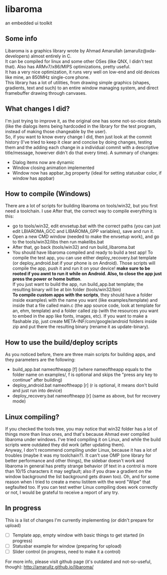 # libaroma
an embedded ui toolkit  
  
## Some info
Libaroma is a graphics library wrote by Ahmad Amarullah (amarullz@xda-developers) almost entirely in C.  
It can be compiled for linux and some other OSes (like QNX, I didn't test that). Also has ARMv7/x86/MIPS optimizations, pretty useful.  
It has a very nice optimization, it runs very well on low-end and old devices like mine, an 850MHz single-core phone.  
This library has a lot of utilities, from drawing simple graphics (shapes, gradients, text and such) to an entire window managing system, and direct framebuffer drawing through canvases.  
 
## What changes I did?
I'm just trying to improve it, as the original one has some not-so-nice details (like the dialogs items being hardcoded in the library for the test program, instead of making those changeable by the user).  
So, if you want to know every change I did, then just look at the commit history (I've tried to keep it clear and concise by doing changes, testing them and the adding each change in a individual commit with a descriptive title/message, howerver didn't do that every time). 
A summary of changes: 
- Dialog items now are dynamic
- Window closing animation implemented
- Window now has appbar_bg property (ideal for setting statusbar color, if window has appbar)

## How to compile (Windows)
There are a lot of scripts for building libaroma on tools/win32, but you first need a toolchain. I use 
After that, the correct way to compile everything is this:
- go to tools/win32, edit envsetup.bat with the correct paths (you can just edit LBIAROMA_GCC and LIBAROMA_GPP variables), save and run it.
- Open a new CMD window (needed to make the envsetup work), and go to the tools/win32/libs then run makelibs.bat
- After that, go back (tools/win32) and run build_libaroma.bat
- You should have libaroma compiled and ready to build a test app! 
To compile the test app, you can use either deploy_recovery.bat template (or deploy_android.bat if your phone is on Android). Those scripts will compile the app, push it and run it on your device! **make sure to be rooted if you awnt to run it while on Android. Also, to close the app just press the power or home button**.  
If you just want to build the app, run build_app.bat template; the resulting binary will be at bin folder (tools/win32/bin)  
**To compile custom apps with the scripts**, they should have a folder inside examples\ with the name you want (like examples/template) and inside that a file called main.c (the app source code, look at template for an, ehm, template) and a folder called zip (with the resources you want to embed in the app like fonts, images, etc). If you want to make a flashable zip, just create META-INF/com/google/android folders inside zip and put there the resulting binary (rename it as update-binary). 

## How to use the build/deploy scripts
As you noticed before, there are three main scripts for building apps, and they parameters are the following: 
- build_app.bat nameoftheapp [f] (where nameoftheapp equals to the folder name on examples/, f is optional and skips the "press any key to continue" after building)
- deploy_android.bat nameoftheapp [r] (r is optional, it means don't build and just run into device)
- deploy_recovery.bat nameoftheapp [r] (same as above, but for recovery mode)

## Linux compiling?
If you checked the tools tree, you may notice that win32 folder has a lot of things more than linux ones, and that's because Ahmad ever compiled libaroma under windows. I've tried compiling it on Linux, and while the build scripts were outdated they did work (after updating them).  
Anyway, I don't recommend compiling under Linux, because it has a lot of troubles (maybe it was my toolchain?). It can't use OMP (one library for better performance and other things), the sidebar doesn't work and libaroma in general has pretty strange behavior (if text in a control is more than 10/15 characters it may segfault; also if you draw a gradient on the window background the list background gets drawn too). Oh, and for some reason when I tried to create a menu listitem with the word "Wipe" that segfaulted too. 
If you can test wether Linux compiling does work correctly or not, I would be grateful to receive a report of any try.

## In progress
This is a list of changes I'm currently implementing (or didn't prepare for upload)
- [ ] Template app, empty window with basic things to get started (in progress)
- [ ] Statusbar example for window (preparing for upload)
- [ ] Slider control (in progress, need to make it a control)
 
For more info, please visit github page (it's outdated and not-so-useful, though): http://amarullz.github.io/libaroma/  
